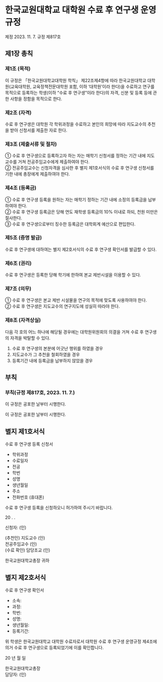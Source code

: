 # 한국교원대학교 대학원 수료 후 연구생 운영 규정

제정 2023. 11. 7. 규정 제817호

## 제1장 총칙

### 제1조 (목적)

이 규정은 「한국교원대학교대학원 학칙」 제22조제4항에 따라 한국교원대학교 대학원(교육대학원, 교육정책전문대학원 포함, 이하 ‘대학원’이라 한다)을 수료하고 연구를 목적으로 등록하는 학생(이하 “수료 후 연구생”이라 한다)의 자격, 신분 및 등록 등에 관한 사항을 정함을 목적으로 한다.

### 제2조 (자격)

수료 후 연구생은 대학원 각 학위과정을 수료하고 본인의 희망에 따라 지도교수의 추천을 받아 신청서를 제출한 자로 한다.

### 제3조 (제출서류 및 절차)

① 수료 후 연구생으로 등록하고자 하는 자는 매학기 신청서를 정하는 기간 내에 지도교수를 거쳐 전공주임교수에게 제출하여야 한다.  
② 전공주임교수는 신청자격을 심사한 후 별지 제1호서식의 수료 후 연구생 신청서를 기한 내에 총장에게 제출하여야 한다.

### 제4조 (등록금)

① 수료 후 연구생 등록을 원하는 자는 매학기 정하는 기간 내에 소정의 등록금을 납부하여야 한다.  
② 수료 후 연구생 등록금은 당해 연도 재학생 등록금의 10% 이내로 하되, 천원 미만은 절사한다.  
③ 수료 후 연구생으로부터 징수한 등록금은 대학회계 예산으로 편입한다.

### 제5조 (증명 발급)

수료 후 연구생에 대하여는 별지 제2호서식의 수료 후 연구생 확인서를 발급할 수 있다.

### 제6조 (권리)

수료 후 연구생은 등록한 당해 학기에 한하여 본교 제반시설을 이용할 수 있다.

### 제7조 (의무)

① 수료 후 연구생은 본교 제반 시설물을 연구의 목적에 맞도록 사용하여야 한다.  
② 수료 후 연구생은 지도교수의 연구지도에 성실히 따라야 한다.

### 제8조 (자격상실)

다음 각 호의 어느 하나에 해당될 경우에는 대학원위원회의 의결을 거쳐 수료 후 연구생의 자격을 박탈할 수 있다.

1. 수료 후 연구생의 본분에 어긋난 행위를 하였을 경우
2. 지도교수가 그 추천을 철회하였을 경우
3. 등록기간 내에 등록금을 납부하지 않았을 경우

## 부칙

### 부칙(규정 제817호, 2023. 11. 7.)

이 규정은 공포한 날부터 시행한다.

이 규정은 공포한 날부터 시행한다.

## 별지 제1호서식

수료 후 연구생 등록 신청서

- 학위과정
- 수료일자
- 전공
- 학번
- 성명
- 생년월일
- 주소
- 전화번호 (휴대폰)

수료 후 연구생 등록을 신청하오니 허가하여 주시기 바랍니다.

20 . .

신청자: (인)

(추천인) 지도교수 (인)  
전공주임교수 (인)  
(수료 확인) 담당조교 (인)

한국교원대학교총장 귀하

## 별지 제2호서식

수료 후 연구생 확인서

- 소속:
- 과정:
- 학번:
- 성명:
- 생년월일:
- 등록기간:

위 학생은 한국교원대학교 대학원 수료자로서 대학원 수료 후 연구생 운영규정 제4조에 의거 수료 후 연구생으로 등록되었기에 이를 확인합니다.

20 년 월 일

한국교원대학교총장  
담당자: (인)
